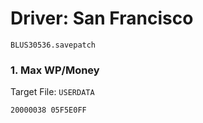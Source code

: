 #  Driver: San Francisco 

`BLUS30536.savepatch`

### 1. Max WP/Money

Target File: `USERDATA`

```
20000038 05F5E0FF
```

